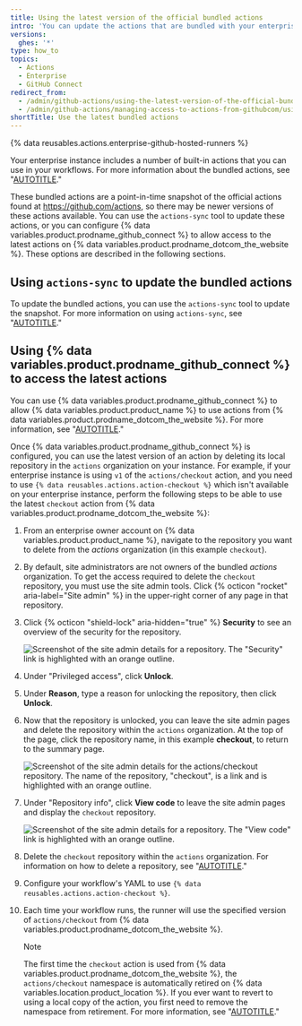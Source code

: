 ```yaml
---
title: Using the latest version of the official bundled actions
intro: 'You can update the actions that are bundled with your enterprise, or use actions directly from {% data variables.product.prodname_dotcom_the_website %}.'
versions:
  ghes: '*'
type: how_to
topics:
  - Actions
  - Enterprise
  - GitHub Connect
redirect_from:
  - /admin/github-actions/using-the-latest-version-of-the-official-bundled-actions
  - /admin/github-actions/managing-access-to-actions-from-githubcom/using-the-latest-version-of-the-official-bundled-actions
shortTitle: Use the latest bundled actions
---
```

{% data reusables.actions.enterprise-github-hosted-runners %}

Your enterprise instance includes a number of built-in actions that you can use in your workflows. For more information about the bundled actions, see "[AUTOTITLE](/admin/github-actions/managing-access-to-actions-from-githubcom/about-using-actions-in-your-enterprise#official-actions-bundled-with-your-enterprise-instance)."

These bundled actions are a point-in-time snapshot of the official actions found at https://github.com/actions, so there may be newer versions of these actions available. You can use the `actions-sync` tool to update these actions, or you can configure {% data variables.product.prodname_github_connect %} to allow access to the latest actions on {% data variables.product.prodname_dotcom_the_website %}. These options are described in the following sections.

## Using `actions-sync` to update the bundled actions

To update the bundled actions, you can use the `actions-sync` tool to update the snapshot. For more information on using `actions-sync`, see "[AUTOTITLE](/admin/github-actions/managing-access-to-actions-from-githubcom/manually-syncing-actions-from-githubcom)."

## Using {% data variables.product.prodname_github_connect %} to access the latest actions

You can use {% data variables.product.prodname_github_connect %} to allow {% data variables.product.product_name %} to use actions from {% data variables.product.prodname_dotcom_the_website %}. For more information, see "[AUTOTITLE](/admin/github-actions/managing-access-to-actions-from-githubcom/enabling-automatic-access-to-githubcom-actions-using-github-connect)."

Once {% data variables.product.prodname_github_connect %} is configured, you can use the latest version of an action by deleting its local repository in the `actions` organization on your instance. For example, if your enterprise instance is using `v1` of the `actions/checkout` action, and you need to use `{% data reusables.actions.action-checkout %}` which isn't available on your enterprise instance, perform the following steps to be able to use the latest `checkout` action from {% data variables.product.prodname_dotcom_the_website %}:

1. From an enterprise owner account on {% data variables.product.product_name %}, navigate to the repository you want to delete from the _actions_ organization (in this example `checkout`).
1. By default, site administrators are not owners of the bundled _actions_ organization. To get the access required to delete the `checkout` repository, you must use the site admin tools. Click {% octicon "rocket" aria-label="Site admin" %} in the upper-right corner of any page in that repository.
1. Click {% octicon "shield-lock" aria-hidden="true" %} **Security** to see an overview of the security for the repository.

   ![Screenshot of the site admin details for a repository. The "Security" link is highlighted with an orange outline.](/assets/images/enterprise/site-admin-settings/access-repo-security-info.png)
1. Under "Privileged access", click **Unlock**.
1. Under **Reason**, type a reason for unlocking the repository, then click **Unlock**.
1. Now that the repository is unlocked, you can leave the site admin pages and delete the repository within the `actions` organization. At the top of the page, click the repository name, in this example **checkout**, to return to the summary page.

   ![Screenshot of the site admin details for the actions/checkout repository. The name of the repository, "checkout", is a link and is highlighted with an orange outline.](/assets/images/enterprise/site-admin-settings/display-repository-admin-summary.png)
1. Under "Repository info", click **View code** to leave the site admin pages and display the `checkout` repository.

   ![Screenshot of the site admin details for a repository. The "View code" link is highlighted with an orange outline.](/assets/images/enterprise/site-admin-settings/exit-admin-page-for-repository.png)
1. Delete the `checkout` repository within the `actions` organization. For information on how to delete a repository, see "[AUTOTITLE](/repositories/creating-and-managing-repositories/deleting-a-repository)."
1. Configure your workflow's YAML to use `{% data reusables.actions.action-checkout %}`.
1. Each time your workflow runs, the runner will use the specified version of `actions/checkout` from {% data variables.product.prodname_dotcom_the_website %}.

   > [!NOTE]
   > The first time the `checkout` action is used from {% data variables.product.prodname_dotcom_the_website %}, the `actions/checkout` namespace is automatically retired on {% data variables.location.product_location %}. If you ever want to revert to using a local copy of the action, you first need to remove the namespace from retirement. For more information, see "[AUTOTITLE](/admin/github-actions/managing-access-to-actions-from-githubcom/enabling-automatic-access-to-githubcom-actions-using-github-connect#automatic-retirement-of-namespaces-for-actions-accessed-on-githubcom)."
